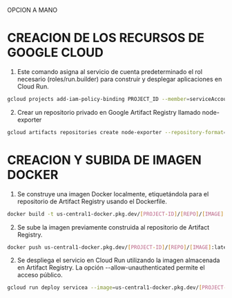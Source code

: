 OPCION A MANO

# CREACION DE LOS RECURSOS DE GOOGLE CLOUD

1. Este comando asigna al servicio de cuenta predeterminado el rol necesario (roles/run.builder) para construir y desplegar aplicaciones en Cloud Run.
```bash
gcloud projects add-iam-policy-binding PROJECT_ID --member=serviceAccount:PROJECT_NUMBER-compute@developer.gserviceaccount.com --role=roles/run.builder

```

2. Crear un repositorio privado en Google Artifact Registry llamado node-exporter

```bash
gcloud artifacts repositories create node-exporter --repository-format=docker --location=us-central1 --description="Repositorio para imágenes de contenedores"

```
# CREACION Y SUBIDA DE IMAGEN DOCKER
1. Se construye una imagen Docker localmente, etiquetándola para el repositorio de Artifact Registry usando el Dockerfile.
```bash
docker build -t us-central1-docker.pkg.dev/[PROJECT-ID]/[REPO]/[IMAGE]:latest .

```

2. Se sube la imagen previamente construida al repositorio de Artifact Registry.

```bash
docker push us-central1-docker.pkg.dev/[PROJECT-ID]/[REPO]/[IMAGE]:latest
```

2. Se despliega el servicio en Cloud Run utilizando la imagen almacenada en Artifact Registry. La opción --allow-unauthenticated permite el acceso público.

```bash
gcloud run deploy servicea --image=us-central1-docker.pkg.dev/[PROJECT-ID]/[REPO]/[IMAGE]:latest --region=us-central1 --platform=managed --allow-unauthenticated


```
